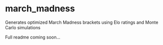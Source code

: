# march_madness
Generates optimized March Madness brackets using Elo ratings and Monte Carlo simulations

Full readme coming soon...
